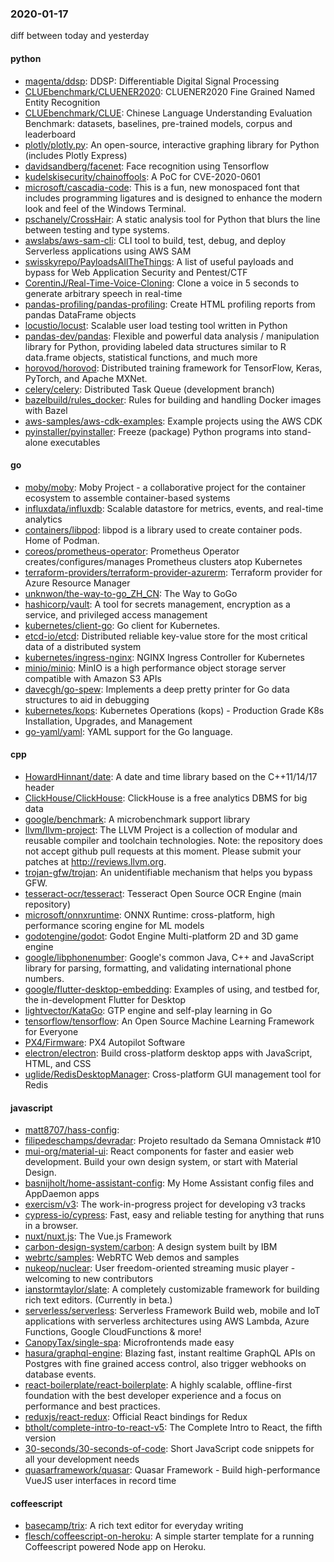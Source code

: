 ### 2020-01-17
diff between today and yesterday

#### python
* [magenta/ddsp](https://github.com/magenta/ddsp): DDSP: Differentiable Digital Signal Processing
* [CLUEbenchmark/CLUENER2020](https://github.com/CLUEbenchmark/CLUENER2020): CLUENER2020  Fine Grained Named Entity Recognition
* [CLUEbenchmark/CLUE](https://github.com/CLUEbenchmark/CLUE):  Chinese Language Understanding Evaluation Benchmark: datasets, baselines, pre-trained models, corpus and leaderboard
* [plotly/plotly.py](https://github.com/plotly/plotly.py): An open-source, interactive graphing library for Python (includes Plotly Express) 
* [davidsandberg/facenet](https://github.com/davidsandberg/facenet): Face recognition using Tensorflow
* [kudelskisecurity/chainoffools](https://github.com/kudelskisecurity/chainoffools): A PoC for CVE-2020-0601
* [microsoft/cascadia-code](https://github.com/microsoft/cascadia-code): This is a fun, new monospaced font that includes programming ligatures and is designed to enhance the modern look and feel of the Windows Terminal.
* [pschanely/CrossHair](https://github.com/pschanely/CrossHair): A static analysis tool for Python that blurs the line between testing and type systems.
* [awslabs/aws-sam-cli](https://github.com/awslabs/aws-sam-cli): CLI tool to build, test, debug, and deploy Serverless applications using AWS SAM
* [swisskyrepo/PayloadsAllTheThings](https://github.com/swisskyrepo/PayloadsAllTheThings): A list of useful payloads and bypass for Web Application Security and Pentest/CTF
* [CorentinJ/Real-Time-Voice-Cloning](https://github.com/CorentinJ/Real-Time-Voice-Cloning): Clone a voice in 5 seconds to generate arbitrary speech in real-time
* [pandas-profiling/pandas-profiling](https://github.com/pandas-profiling/pandas-profiling): Create HTML profiling reports from pandas DataFrame objects
* [locustio/locust](https://github.com/locustio/locust): Scalable user load testing tool written in Python
* [pandas-dev/pandas](https://github.com/pandas-dev/pandas): Flexible and powerful data analysis / manipulation library for Python, providing labeled data structures similar to R data.frame objects, statistical functions, and much more
* [horovod/horovod](https://github.com/horovod/horovod): Distributed training framework for TensorFlow, Keras, PyTorch, and Apache MXNet.
* [celery/celery](https://github.com/celery/celery): Distributed Task Queue (development branch)
* [bazelbuild/rules_docker](https://github.com/bazelbuild/rules_docker): Rules for building and handling Docker images with Bazel
* [aws-samples/aws-cdk-examples](https://github.com/aws-samples/aws-cdk-examples): Example projects using the AWS CDK
* [pyinstaller/pyinstaller](https://github.com/pyinstaller/pyinstaller): Freeze (package) Python programs into stand-alone executables

#### go
* [moby/moby](https://github.com/moby/moby): Moby Project - a collaborative project for the container ecosystem to assemble container-based systems
* [influxdata/influxdb](https://github.com/influxdata/influxdb): Scalable datastore for metrics, events, and real-time analytics
* [containers/libpod](https://github.com/containers/libpod): libpod is a library used to create container pods. Home of Podman.
* [coreos/prometheus-operator](https://github.com/coreos/prometheus-operator): Prometheus Operator creates/configures/manages Prometheus clusters atop Kubernetes
* [terraform-providers/terraform-provider-azurerm](https://github.com/terraform-providers/terraform-provider-azurerm): Terraform provider for Azure Resource Manager
* [unknwon/the-way-to-go_ZH_CN](https://github.com/unknwon/the-way-to-go_ZH_CN): The Way to GoGo 
* [hashicorp/vault](https://github.com/hashicorp/vault): A tool for secrets management, encryption as a service, and privileged access management
* [kubernetes/client-go](https://github.com/kubernetes/client-go): Go client for Kubernetes.
* [etcd-io/etcd](https://github.com/etcd-io/etcd): Distributed reliable key-value store for the most critical data of a distributed system
* [kubernetes/ingress-nginx](https://github.com/kubernetes/ingress-nginx): NGINX Ingress Controller for Kubernetes
* [minio/minio](https://github.com/minio/minio): MinIO is a high performance object storage server compatible with Amazon S3 APIs
* [davecgh/go-spew](https://github.com/davecgh/go-spew): Implements a deep pretty printer for Go data structures to aid in debugging
* [kubernetes/kops](https://github.com/kubernetes/kops): Kubernetes Operations (kops) - Production Grade K8s Installation, Upgrades, and Management
* [go-yaml/yaml](https://github.com/go-yaml/yaml): YAML support for the Go language.

#### cpp
* [HowardHinnant/date](https://github.com/HowardHinnant/date): A date and time library based on the C++11/14/17 <chrono> header
* [ClickHouse/ClickHouse](https://github.com/ClickHouse/ClickHouse): ClickHouse is a free analytics DBMS for big data
* [google/benchmark](https://github.com/google/benchmark): A microbenchmark support library
* [llvm/llvm-project](https://github.com/llvm/llvm-project): The LLVM Project is a collection of modular and reusable compiler and toolchain technologies. Note: the repository does not accept github pull requests at this moment. Please submit your patches at http://reviews.llvm.org.
* [trojan-gfw/trojan](https://github.com/trojan-gfw/trojan): An unidentifiable mechanism that helps you bypass GFW.
* [tesseract-ocr/tesseract](https://github.com/tesseract-ocr/tesseract): Tesseract Open Source OCR Engine (main repository)
* [microsoft/onnxruntime](https://github.com/microsoft/onnxruntime): ONNX Runtime: cross-platform, high performance scoring engine for ML models
* [godotengine/godot](https://github.com/godotengine/godot): Godot Engine  Multi-platform 2D and 3D game engine
* [google/libphonenumber](https://github.com/google/libphonenumber): Google's common Java, C++ and JavaScript library for parsing, formatting, and validating international phone numbers.
* [google/flutter-desktop-embedding](https://github.com/google/flutter-desktop-embedding): Examples of using, and testbed for, the in-development Flutter for Desktop
* [lightvector/KataGo](https://github.com/lightvector/KataGo): GTP engine and self-play learning in Go
* [tensorflow/tensorflow](https://github.com/tensorflow/tensorflow): An Open Source Machine Learning Framework for Everyone
* [PX4/Firmware](https://github.com/PX4/Firmware): PX4 Autopilot Software
* [electron/electron](https://github.com/electron/electron): Build cross-platform desktop apps with JavaScript, HTML, and CSS
* [uglide/RedisDesktopManager](https://github.com/uglide/RedisDesktopManager):  Cross-platform GUI management tool for Redis

#### javascript
* [matt8707/hass-config](https://github.com/matt8707/hass-config): 
* [filipedeschamps/devradar](https://github.com/filipedeschamps/devradar): Projeto resultado da Semana Omnistack #10
* [mui-org/material-ui](https://github.com/mui-org/material-ui): React components for faster and easier web development. Build your own design system, or start with Material Design.
* [basnijholt/home-assistant-config](https://github.com/basnijholt/home-assistant-config): My Home Assistant config files and AppDaemon apps  
* [exercism/v3](https://github.com/exercism/v3): The work-in-progress project for developing v3 tracks
* [cypress-io/cypress](https://github.com/cypress-io/cypress): Fast, easy and reliable testing for anything that runs in a browser.
* [nuxt/nuxt.js](https://github.com/nuxt/nuxt.js): The Vue.js Framework
* [carbon-design-system/carbon](https://github.com/carbon-design-system/carbon): A design system built by IBM
* [webrtc/samples](https://github.com/webrtc/samples): WebRTC Web demos and samples
* [nukeop/nuclear](https://github.com/nukeop/nuclear): User freedom-oriented streaming music player - welcoming to new contributors
* [ianstormtaylor/slate](https://github.com/ianstormtaylor/slate): A completely customizable framework for building rich text editors. (Currently in beta.)
* [serverless/serverless](https://github.com/serverless/serverless): Serverless Framework  Build web, mobile and IoT applications with serverless architectures using AWS Lambda, Azure Functions, Google CloudFunctions & more! 
* [CanopyTax/single-spa](https://github.com/CanopyTax/single-spa): Microfrontends made easy
* [hasura/graphql-engine](https://github.com/hasura/graphql-engine): Blazing fast, instant realtime GraphQL APIs on Postgres with fine grained access control, also trigger webhooks on database events.
* [react-boilerplate/react-boilerplate](https://github.com/react-boilerplate/react-boilerplate):  A highly scalable, offline-first foundation with the best developer experience and a focus on performance and best practices.
* [reduxjs/react-redux](https://github.com/reduxjs/react-redux): Official React bindings for Redux
* [btholt/complete-intro-to-react-v5](https://github.com/btholt/complete-intro-to-react-v5): The Complete Intro to React, the fifth version
* [30-seconds/30-seconds-of-code](https://github.com/30-seconds/30-seconds-of-code): Short JavaScript code snippets for all your development needs
* [quasarframework/quasar](https://github.com/quasarframework/quasar): Quasar Framework - Build high-performance VueJS user interfaces in record time

#### coffeescript
* [basecamp/trix](https://github.com/basecamp/trix): A rich text editor for everyday writing
* [flesch/coffeescript-on-heroku](https://github.com/flesch/coffeescript-on-heroku): A simple starter template for a running Coffeescript powered Node app on Heroku.
